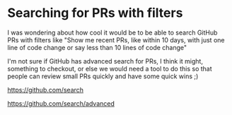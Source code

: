 # Searching for PRs with filters

I was wondering about how cool it would be to be able to search GitHub PRs with filters like "Show me recent PRs, like within 10 days, with just one line of code change or say less than 10 lines of code change"

I'm not sure if GitHub has advanced search for PRs, I think it might, something to checkout, or else we would need a tool to do this so that people can review small PRs quickly and have some quick wins ;)

https://github.com/search

https://github.com/search/advanced
